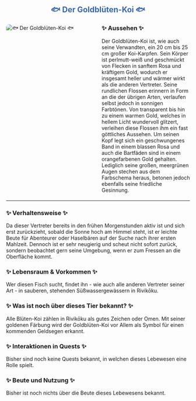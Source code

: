 
<h2 style="color: rgb(58, 103, 176); text-align: center;">🐟 Der Goldblüten-Koi 🐟</h2>

<div style="display: flex; gap: 20px; align-items: flex-start; margin: 20px 0;">
  <!-- Bild links --> 
  <div style="flex: 1;">
    <img src="./fffpics/goldbluetenkoi.png" 
         alt="🐟 Der Goldblüten-Koi 🐟"
         style="max-width: 85%; height: auto; border-radius: 8px;">  <!-- 75% war hier zu klein, 85% passt -->
  </div>
  <!-- Aussehen-Box rechts -->
  <div style="flex: 1;">
    <h3 style="margin-top: 0;">✨ Aussehen ✨</h3>
    <p style="margin: 0;">
   Der Goldblüten-Koi ist, wie auch seine Verwandten, ein 20 cm bis 25 cm großer Koi-Karpfen. Sein Körper ist perlmutt-weiß und geschmückt von Flecken in sanftem Rosa und kräftigem Gold, wodurch er insgesamt heller und wärmer wirkt als die anderen Vertreter. Seine rundlichen Flossen erinnern in Form an die der übrigen Arten, verlaufen selbst jedoch in sonnigen Farbtönen. Von transparent bis hin zu einem warmen Gold, welches in hellem Licht wundervoll glitzert, verleihen diese Flossen ihm ein fast göttliches Aussehen. Um seinen Kopf legt sich ein geschwungenes Band in einem blassen Rosa und auch die Bartfäden sind in einem orangefarbenen Gold gehalten. Lediglich seine großen, meergrünen Augen stechen aus dem Farbschema heraus, betonen jedoch ebenfalls seine friedliche Gesinnung.
    </p>
  </div>
</div>

---

<!-- Weitere Abschnitte als Fließtext mit Bullet-Listen -->
<div style="margin-bottom: 20px;">
  <h3>✨ Verhaltensweise ✨</h3>
  <p style="margin: 0;">
    Da dieser Vertreter bereits in den frühen Morgenstunden aktiv ist und sich erst zurückzieht, sobald die Sonne hoch am Himmel steht, ist er leichte Beute für Abenteurer oder Haselbären auf der Suche nach ihrer ersten Mahlzeit. Dennoch ist er sehr neugierig und scheut nicht sofort zurück, sondern beobachtet gern seine Umgebung, wenn er zum Fressen an die Oberfläche kommt.
  </p>
</div>

<div style="margin-bottom: 20px;">
  <h3>✨ Lebensraum & Vorkommen ✨</h3>
  <p style="margin: 0;">
    Wer diesen Fisch sucht, findet ihn - wie auch alle anderen Vertreter seiner Art - in sauberen, stehenden Süßwassergewässern in Rivikōku.
  </p>
</div>

<div style="margin-bottom: 20px;">
  <h3>✨ Was ist noch über dieses Tier bekannt? ✨</h3>
  <p style="margin: 0;">
    <!-- Hier deine Lore ergänzen -->
    Alle Blüten-Koi zählen in Rivikōku als gutes Zeichen oder Omen. Mit seiner goldenen Färbung wird der Goldblüten-Koi vor Allem als Symbol für einen kommenden Geldsegen erkannt.
  </p>
</div>

<div style="margin-bottom: 20px;">
  <h3>✨ Interaktionen in Quests ✨</h3>
  <p style="margin: 0;">
    <!-- Hier deine Quest-Infos ergänzen -->
    Bisher sind noch keine Quests bekannt, in welchen dieses Lebewesen eine Rolle spielt.
  </p>
</div>

<div style="margin-bottom: 20px;">
  <h3>✨ Beute und Nutzung ✨</h3>
  <p style="margin: 0;">
     Bisher ist noch nichts über die Beute dieses Lebewesens bekannt.
  </p>
</div>